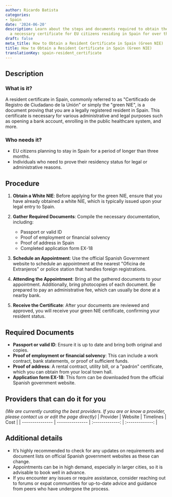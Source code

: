 ```yaml
---
author: Ricardo Batista
categories:
- Spain
date: '2024-06-20'
description: Learn about the steps and documents required to obtain the green NIE,
  a necessary certificate for EU citizens residing in Spain for over three months.
draft: false
meta_title: How to Obtain a Resident Certificate in Spain (Green NIE)
title: How to Obtain a Resident Certificate in Spain (Green NIE)
translationKey: spain-resident_certificate
---
```



## Description
### What is it?
A resident certificate in Spain, commonly referred to as "Certificado de Registro de Ciudadano de la Unión" or simply the "green NIE", is a document proving that you are a legally registered resident in Spain. This certificate is necessary for various administrative and legal purposes such as opening a bank account, enrolling in the public healthcare system, and more.

### Who needs it?
- EU citizens planning to stay in Spain for a period of longer than three months.
- Individuals who need to prove their residency status for legal or administrative reasons.

## Procedure
1. **Obtain a White NIE**: Before applying for the green NIE, ensure that you have already obtained a white NIE, which is typically issued upon your legal entry to Spain.
   
2. **Gather Required Documents**: Compile the necessary documentation, including:
    - Passport or valid ID
    - Proof of employment or financial solvency
    - Proof of address in Spain
    - Completed application form EX-18

3. **Schedule an Appointment**: Use the official Spanish Government website to schedule an appointment at the nearest "Oficina de Extranjeros" or police station that handles foreign registrations.

4. **Attending the Appointment**: Bring all the gathered documents to your appointment. Additionally, bring photocopies of each document. Be prepared to pay an administrative fee, which can usually be done at a nearby bank.

5. **Receive the Certificate**: After your documents are reviewed and approved, you will receive your green NIE certificate, confirming your resident status.

## Required Documents
- **Passport or valid ID**: Ensure it is up to date and bring both original and copies.
- **Proof of employment or financial solvency**: This can include a work contract, bank statements, or proof of sufficient funds.
- **Proof of address**: A rental contract, utility bill, or a "padrón" certificate, which you can obtain from your local town hall.
- **Application form EX-18**: This form can be downloaded from the official Spanish government website.

## Providers that can do it for you
_(We are currently curating the best providers. If you are or know a provider, please contact us or edit the page directly)_
| Provider        |     Website     |     Timelines    |       Cost      |
| --------------- | --------------- |  :-------------: | :-------------: |

## Additional details
- It’s highly recommended to check for any updates on requirements and document lists on official Spanish government websites as these can change.
- Appointments can be in high demand, especially in larger cities, so it is advisable to book well in advance.
- If you encounter any issues or require assistance, consider reaching out to forums or expat communities for up-to-date advice and guidance from peers who have undergone the process.
